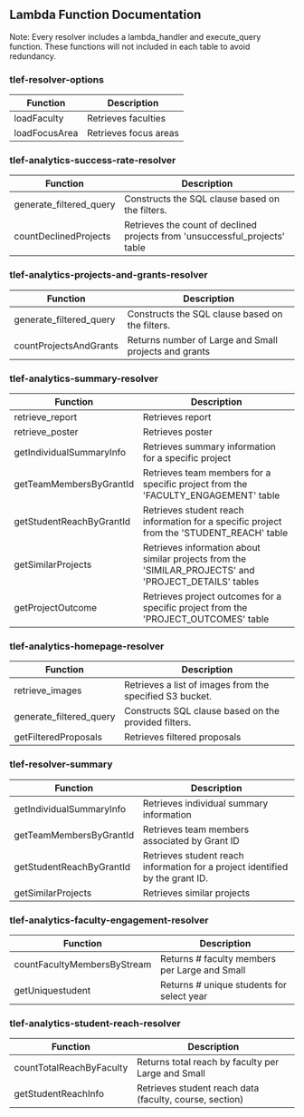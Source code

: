 ## Lambda Function Documentation 

Note: Every resolver includes a lambda_handler and execute_query function. These functions will not included in each table to avoid redundancy.

### tlef-resolver-options
| Function         | Description                                                                                                                                           |
|------------------|-------------------------------------------------------------------------------------------------------------------------------------------------------|
| loadFaculty      | Retrieves faculties                         |
| loadFocusArea    | Retrieves focus areas                                 |

### tlef-analytics-success-rate-resolver
| Function             | Description                                                                                                                                   |
|----------------------|-----------------------------------------------------------------------------------------------------------------------------------------------|
| generate_filtered_query | Constructs the SQL clause based on the filters.                                                                                     |                                 |
| countDeclinedProjects | Retrieves the count of declined projects from 'unsuccessful_projects' table |

### tlef-analytics-projects-and-grants-resolver
| Function             | Description                                                                                                                                   |
|----------------------|-----------------------------------------------------------------------------------------------------------------------------------------------|
| generate_filtered_query | Constructs the SQL clause based on the filters.                                                                                     |                                 |
| countProjectsAndGrants | Returns number of Large and Small projects and grants | 

### tlef-analytics-summary-resolver
| Function                 | Description                                                                                                                                   |
|--------------------------|-----------------------------------------------------------------------------------------------------------------------------------------------|
| retrieve_report          | Retrieves report                                             |
| retrieve_poster          | Retrieves poster                                                    |
| getIndividualSummaryInfo| Retrieves summary information for a specific project             |
| getTeamMembersByGrantId  | Retrieves team members for a specific project from the 'FACULTY_ENGAGEMENT' table               |
| getStudentReachByGrantId| Retrieves student reach information for a specific project from the 'STUDENT_REACH' table                      |
| getSimilarProjects      | Retrieves information about similar projects from the 'SIMILAR_PROJECTS' and 'PROJECT_DETAILS' tables              |
| getProjectOutcome       | Retrieves project outcomes for a specific project from the 'PROJECT_OUTCOMES' table                           |

### tlef-analytics-homepage-resolver 
| Function            | Description                                                                                                                              |
|---------------------|------------------------------------------------------------------------------------------------------------------------------------------|
| retrieve_images     | Retrieves a list of images from the specified S3 bucket.                                                                      |
| generate_filtered_query | Constructs SQL clause based on the provided filters.                                                                                 |
| getFilteredProposals| Retrieves filtered proposals|

### tlef-resolver-summary
| Function                     | Description                                                                                                                                       |
|------------------------------|---------------------------------------------------------------------------------------------------------------------------------------------------|
| getIndividualSummaryInfo    | Retrieves individual summary information  |
| getTeamMembersByGrantId     | Retrieves team members associated by Grant ID                                                                    |
| getStudentReachByGrantId    | Retrieves student reach information for a project identified by the grant ID.                                                                      |
| getSimilarProjects          | Retrieves similar projects                                                                                     |


### tlef-analytics-faculty-engagement-resolver
| Function                     | Description                                                                                                                                       |
|------------------------------|---------------------------------------------------------------------------------------------------------------------------------------------------|
| countFacultyMembersByStream   | Returns # faculty members per Large and Small |
| getUniquestudent    |       Returns # unique students for select year                                                       |

### tlef-analytics-student-reach-resolver
| Function                     | Description                                                                                                                                       |
|------------------------------|---------------------------------------------------------------------------------------------------------------------------------------------------|
| countTotalReachByFaculty   | Returns total reach by faculty per Large and Small |
| getStudentReachInfo    | Retrieves student reach data (faculty, course, section)                                                                   |

